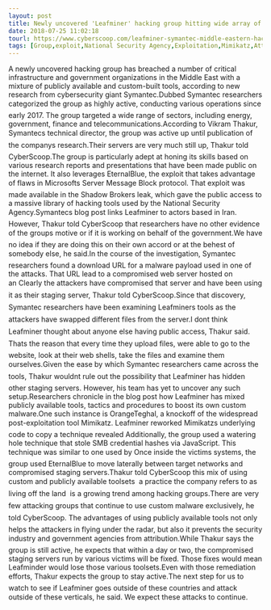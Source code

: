 ```yaml
---
layout: post
title: Newly uncovered 'Leafminer' hacking group hitting wide array of Middle Eastern targets
date: 2018-07-25 11:02:18
tourl: https://www.cyberscoop.com/leafminer-symantec-middle-eastern-hacking/?category_news=technology
tags: [Group,exploit,National Security Agency,Exploitation,Mimikatz,Attack]
---
```

A newly uncovered hacking group has breached a number of critical infrastructure and government organizations in the Middle East with a mixture of publicly available and custom-built tools, according to new research from cybersecurity giant Symantec.Dubbed Symantec researchers categorized the group as highly active, conducting various operations since early 2017. The group targeted a wide range of sectors, including energy, government, finance and telecommunications.According to Vikram Thakur, Symantecs technical director, the group was active up until publication of the companys research.Their servers are very much still up, Thakur told CyberScoop.The group is particularly adept at honing its skills based on various research reports and presentations that have been made public on the internet. It also leverages EternalBlue, the exploit that takes advantage of flaws in Microsofts Server Message Block protocol. That exploit was made available in the Shadow Brokers leak, which gave the public access to a massive library of hacking tools used by the National Security Agency.Symantecs blog post links Leafminer to actors based in Iran. However, Thakur told CyberScoop that researchers have no other evidence of the groups motive or if it is working on behalf of the government.We have no idea if they are doing this on their own accord or at the behest of somebody else, he said.In the course of the investigation, Symantec researchers found a download URL for a malware payload used in one of the attacks. That URL lead to a compromised web server hosted on an Clearly the attackers have compromised that server and have been using it as their staging server, Thakur told CyberScoop.Since that discovery, Symantec researchers have been examining Leafminers tools as the attackers have swapped different files from the server.I dont think Leafminer thought about anyone else having public access, Thakur said. Thats the reason that every time they upload files, were able to go to the website, look at their web shells, take the files and examine them ourselves.Given the ease by which Symantec researchers came across the tools, Thakur wouldnt rule out the possibility that Leafminer has hidden other staging servers. However, his team has yet to uncover any such setup.Researchers chronicle in the blog post how Leafminer has mixed publicly available tools, tactics and procedures to boost its own custom malware.One such instance is OrangeTeghal, a knockoff of the widespread post-exploitation tool Mimikatz. Leafminer reworked Mimikatzs underlying code to copy a technique revealed Additionally, the group used a watering hole technique that stole SMB credential hashes via JavaScript. This technique was similar to one used by Once inside the victims systems, the group used EternalBlue to move laterally between target networks and compromised staging servers.Thakur told CyberScoop this mix of using custom and publicly available toolsets  a practice the company refers to as living off the land  is a growing trend among hacking groups.There are very few attacking groups that continue to use custom malware exclusively, he told CyberScoop. The advantages of using publicly available tools not only helps the attackers in flying under the radar, but also it prevents the security industry and government agencies from attribution.While Thakur says the group is still active, he expects that within a day or two, the compromised staging servers run by various victims will be fixed. Those fixes would mean Leafminder would lose those various toolsets.Even with those remediation efforts, Thakur expects the group to stay active.The next step for us to watch to see if Leafminer goes outside of these countries and attack outside of these verticals, he said. We expect these attacks to continue.